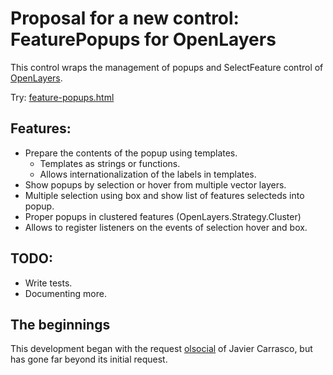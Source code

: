 Proposal for a new control: FeaturePopups for OpenLayers
========================================================

This control wraps the management of popups and SelectFeature control of [OpenLayers](http://openlayers.org).

Try: [feature-popups.html](http://jorix.github.com/OL-FeaturePopups/examples/feature-popups.html)

Features:
--------
 * Prepare the contents of the popup using templates.
    * Templates as strings or functions.
    * Allows internationalization of the labels in templates.
 * Show popups by selection or hover from multiple vector layers.
 * Multiple selection using box and show list of features selecteds into popup.
 * Proper popups in clustered features (OpenLayers.Strategy.Cluster)
 * Allows to register listeners on the events of selection hover and box.
 
TODO:
----
 * Write tests.
 * Documenting more.
 
The beginnings
--------------
This development began with the request [olsocial](http://osgeo-org.1803224.n2.nabble.com/HTML-template-popup-manager-tc6948565.html) 
of Javier Carrasco, but has gone far beyond its initial request.
